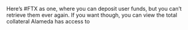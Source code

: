 Here’s #FTX as one, where you can deposit user funds, but you can’t retrieve them ever again. If you want though, you can view the total collateral Alameda has access to
